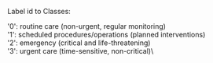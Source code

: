 Label id to Classes:

'0': routine care (non-urgent, regular monitoring)\
'1': scheduled procedures/operations (planned interventions)\
'2': emergency (critical and life-threatening)\
'3': urgent care (time-sensitive, non-critical)\